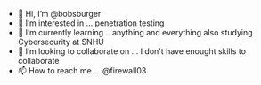 - 👋 Hi, I’m @bobsburger
- 👀 I’m interested in ... penetration testing  
- 🌱 I’m currently learning ...anything and everything also studying Cybersecurity at SNHU
- 💞️ I’m looking to collaborate on ... I don't have enought skills to collaborate
- 📫 How to reach me ... @firewall03

<!---
bobsburger/bobsburger is a ✨ special ✨ repository because its `README.md` (this file) appears on your GitHub profile.
You can click the Preview link to take a look at your changes.
--->
